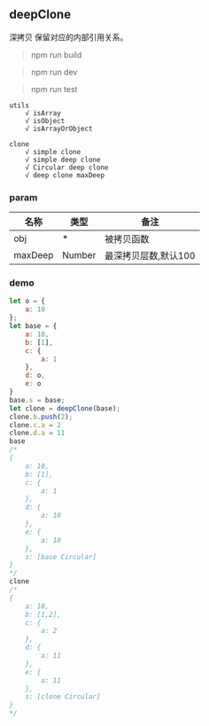## deepClone

深拷贝 保留对应的内部引用关系。

> npm run build

> npm run dev

> npm run test

    utils
        √ isArray
        √ isObject
        √ isArrayOrObject
        
    clone
        √ simple clone
        √ simple deep clone
        √ Circular deep clone
        √ deep clone maxDeep


### param

|名称 |类型 |备注 |
|---|---|---|
| obj|*| 被拷贝函数|
| maxDeep|Number| 最深拷贝层数,默认100|

### demo

```js
let o = {
    a: 10
};
let base = {
    a: 10,
    b: [1],
    c: {
        a: 1
    },
    d: o,
    e: o
}
base.s = base;
let clone = deepClone(base);
clone.b.push(2);
clone.c.a = 2
clone.d.a = 11
base 
/*
{
    a: 10,
    b: [1],
    c: {
        a: 1
    },
    d: {
        a: 10
    },
    e: {
        a: 10
    },
    s: [base Circular]
}
*/
clone
/*
{
    a: 10,
    b: [1,2],
    c: {
        a: 2
    },
    d: {
        a: 11
    },
    e: {
        a: 11
    },
    s: [clone Circular]
}
*/
```